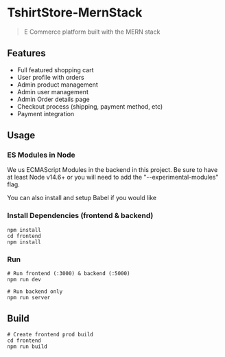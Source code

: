 # TshirtStore-MernStack

> E  Commerce platform built with the MERN stack

## Features

- Full featured shopping cart
- User profile with orders
- Admin product management
- Admin user management
- Admin Order details page
- Checkout process (shipping, payment method, etc)
- Payment integration

## Usage

### ES Modules in Node

We us ECMAScript Modules in the backend in this project. Be sure to have at least Node v14.6+ or you will need to add the "--experimental-modules" flag.

You can also install and setup Babel if you would like


### Install Dependencies (frontend & backend)

```
npm install
cd frontend
npm install
```

### Run

```
# Run frontend (:3000) & backend (:5000)
npm run dev

# Run backend only
npm run server
```

## Build

```
# Create frontend prod build
cd frontend
npm run build
```
